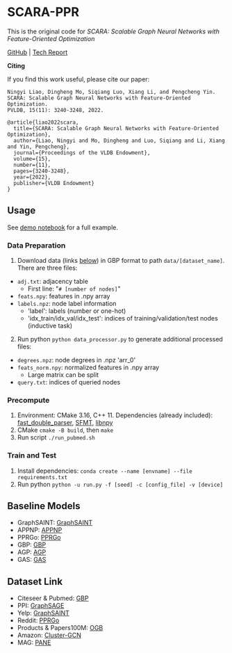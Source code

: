 # SCARA-PPR
This is the original code for *SCARA: Scalable Graph Neural Networks with Feature-Oriented Optimization*

[GitHub](https://github.com/gdmnl/SCARA-PPR) |
[Tech Report](https://sites.google.com/view/scara-techreport)
<!-- TODO: paper & arxiv link -->

**Citing**

If you find this work useful, please cite our paper:
```
Ningyi Liao, Dingheng Mo, Siqiang Luo, Xiang Li, and Pengcheng Yin.
SCARA: Scalable Graph Neural Networks with Feature-Oriented Optimization.
PVLDB, 15(11): 3240-3248, 2022.
```
```
@article{liao2022scara,
  title={SCARA: Scalable Graph Neural Networks with Feature-Oriented Optimization},
  author={Liao, Ningyi and Mo, Dingheng and Luo, Siqiang and Li, Xiang and Yin, Pengcheng},
  journal={Proceedings of the VLDB Endowment},
  volume={15},
  number={11},
  pages={3240-3248},
  year={2022},
  publisher={VLDB Endowment}
}
```

## Usage
See [demo notebook](demo.ipynb) for a full example.

### Data Preparation
1. Download data (links [below](https://github.com/gdmnl/SCARA-PPR#dataset-link)) in GBP format to path `data/[dataset_name]`. There are three files:
  * `adj.txt`: adjacency table
    * First line: "`# [number of nodes]`"
  * `feats.npy`: features in .npy array
  * `labels.npz`: node label information
    * 'label': labels (number or one-hot)
    * 'idx_train/idx_val/idx_test': indices of training/validation/test nodes (inductive task)
2. Run python `python data_processor.py` to generate additional processed files:
  * `degrees.npz`: node degrees in .npz 'arr_0'
  * `feats_norm.npy`: normalized features in .npy array
    * Large matrix can be split
  * `query.txt`: indices of queried nodes

### Precompute
1. Environment: CMake 3.16, C++ 11. Dependencies (already included): [fast_double_parser](https://github.com/lemire/fast_double_parser), [SFMT](https://github.com/MersenneTwister-Lab/SFMT), [libnpy](https://github.com/llohse/libnpy/)
2. CMake `cmake -B build`, then `make`
3. Run script `./run_pubmed.sh`

### Train and Test
1. Install dependencies: `conda create --name [envname] --file requirements.txt`
2. Run python `python -u run.py -f [seed] -c [config_file] -v [device]`

## Baseline Models
* GraphSAINT: [GraphSAINT](https://github.com/GraphSAINT/GraphSAINT)
* APPNP: [APPNP](https://github.com/benedekrozemberczki/APPNP)
* PPRGo: [PPRGo](https://github.com/TUM-DAML/pprgo_pytorch)
* GBP: [GBP](https://github.com/chennnM/GBP)
* AGP: [AGP](https://github.com/wanghzccls/AGP-Approximate_Graph_Propagation)
* GAS: [GAS](https://github.com/rusty1s/pyg_autoscale)

## Dataset Link
* Citeseer & Pubmed: [GBP](https://github.com/chennnM/GBP)
* PPI: [GraphSAGE](http://snap.stanford.edu/graphsage/)
* Yelp: [GraphSAINT](https://github.com/GraphSAINT/GraphSAINT)
* Reddit: [PPRGo](https://github.com/TUM-DAML/pprgo_pytorch)
* Products & Papers100M: [OGB](https://github.com/snap-stanford/ogb)
* Amazon: [Cluster-GCN](http://manikvarma.org/downloads/XC/XMLRepository.html)
* MAG: [PANE](https://renchi.ac.cn/datasets/)
